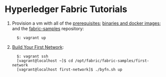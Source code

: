 # Hyperledger Fabric Tutorials

1. Provision a vm with all of the [prerequisites](http://hyperledger-fabric.readthedocs.io/en/latest/prereqs.html); [binaries and docker images](http://hyperledger-fabric.readthedocs.io/en/latest/install.html); and the [fabric-samples](https://github.com/hyperledger/fabric-samples/tree/master/first-network/base) repository:
    ```
      $: vagrant up
    ```
1. [Build Your First Network](http://hyperledger-fabric.readthedocs.io/en/latest/build_network.html):
    ```
      $: vagrant ssh
      [vagrant@localhost ~]$ cd /opt/fabric/fabric-samples/first-network
      [vagrant@localhost first-network]$ ./byfn.sh up
    ```

